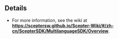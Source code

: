 ## Details
- For more information, see the wiki at **https://sceptersw.github.io/Scepter-Wiki/#/zh-cn/ScepterSDK/MultilanguageSDK/Overview**.

